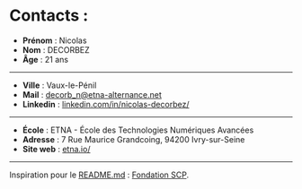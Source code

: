 # Contacts :

- **Prénom** : Nicolas
- **Nom** : DECORBEZ
- **Âge** : 21 ans

---

- **Ville** : Vaux-le-Pénil
- **Mail** : [decorb_n@etna-alternance.net](mailto:decorb_n@etna-alternance.net)
- **Linkedin** : [linkedin.com/in/nicolas-decorbez/](https://www.linkedin.com/in/nicolas-decorbez/)

---

- **École** : ETNA - École des Technologies Numériques Avancées
- **Adresse** : 7 Rue Maurice Grandcoing, 94200 Ivry-sur-Seine
- **Site web** : [etna.io/](https://etna.io/)

---

Inspiration pour le [README.md](../README.md) : [Fondation SCP](http://www.scpwiki.com/).
